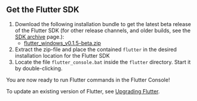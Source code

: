 ## Get the Flutter SDK

1. Download the following installation bundle to get the latest beta release of the
Flutter SDK (for other release channels, and older builds, see the [SDK
archive](/sdk-archive/) page.):
    * [flutter_windows_v0.1.5-beta.zip](https://storage.googleapis.com/flutter_infra/releases/beta/windows/flutter_windows_v0.1.5-beta.zip)
1. Extract the zip-file and place the contained `flutter` in the desired
   installation location for the Flutter SDK
1. Locate the file `flutter_console.bat` inside the `flutter` directory. Start it by double-clicking.

You are now ready to run Flutter commands in the Flutter Console!

To update an existing version of Flutter, see [Upgrading Flutter](/upgrading/).
